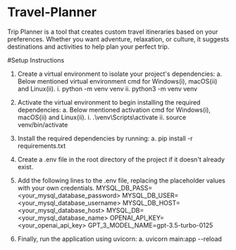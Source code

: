 # Travel-Planner
Trip Planner is a tool that creates custom travel itineraries based on your preferences. Whether you want adventure, relaxation, or culture, it suggests destinations and activities to help plan your perfect trip.

#Setup Instructions
1. Create a virtual environment to isolate your project's dependencies:
  a. Below mentioned virtual environment cmd for Windows(i), macOS{ii) and Linux(ii). 
      i. python -m venv venv
     ii. python3 -m venv venv

3. Activate the virtual environment to begin installing the required dependencies:
   a. Below mentioned activation cmd for Windows(i), macOS{ii) and Linux(ii).
      i. .\venv\Scripts\activate
     ii. source venv/bin/activate

5. Install the required dependencies by running:
   a. pip install -r requirements.txt
   
6. Create a .env file in the root directory of the project if it doesn't already exist.

7. Add the following lines to the .env file, replacing the placeholder values with your own credentials.
   MYSQL_DB_PASS=<your_mysql_database_password>
  MYSQL_DB_USER=<your_mysql_database_username>
  MYSQL_DB_HOST=<your_mysql_database_host>
  MYSQL_DB=<your_mysql_database_name>
  OPENAI_API_KEY=<your_openai_api_key>
  GPT_3_MODEL_NAME=gpt-3.5-turbo-0125

8. Finally, run the application using uvicorn:
   a. uvicorn main:app --reload 

